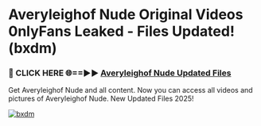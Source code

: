 # Averyleighof Nude Original Videos 0nlyFans Leaked - Files Updated! (bxdm)

<h3>🔴 CLICK HERE 🌐==►► <a href="https://tinyurl.com/yrmya6cz" rel="nofollow">Averyleighof Nude Updated Files</a></h3>

Get Averyleighof Nude and all content. Now you can access all videos and pictures of Averyleighof Nude. New Updated Files 2025!

[![bxdm](https://i.imgur.com/FMdXYCs.gif)](https://tinyurl.com/yrmya6cz)
